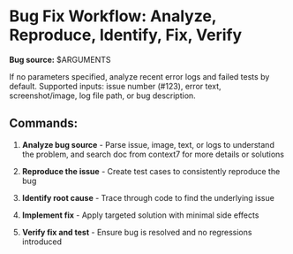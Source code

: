 # Bug Fix Workflow: Analyze, Reproduce, Identify, Fix, Verify 

**Bug source:** $ARGUMENTS

If no parameters specified, analyze recent error logs and failed tests by default.
Supported inputs: issue number (#123), error text, screenshot/image, log file path, or bug description.

## Commands:

1. **Analyze bug source** - Parse issue, image, text, or logs to understand the problem, and search doc from context7 for more details or solutions

2. **Reproduce the issue** - Create test cases to consistently reproduce the bug

3. **Identify root cause** - Trace through code to find the underlying issue

4. **Implement fix** - Apply targeted solution with minimal side effects

5. **Verify fix and test** - Ensure bug is resolved and no regressions introduced
